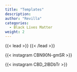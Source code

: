```yaml
---
title: "Templates"
description: 
author: "Revilla"
categories:
  - Black Lives Matter
weight: 2
---
```


{{< lead >}}
{{< /lead >}}

{{< instagram CBN90N-gmSR >}}

{{< instagram CBD_2lBDbTr >}}

